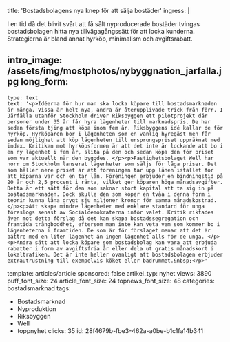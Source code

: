 title: 'Bostadsbolagens nya knep för att sälja bostäder'
ingress: |
  <p>I en tid då det blivit svårt att få sålt nyproducerade bostäder tvingas bostadsbolagen hitta nya tillvägagångssätt för att locka kunderna. Strategierna är bland annat hyrköp, minimalism och avgiftsrabatt.
  </p>
  
intro_image: /assets/img/mostphotos/nybyggnation_jarfalla.jpg
long_form:
  -
    type: text
    text: '<p>Idéerna för hur man ska locka köpare till bostadsmarknaden är många. Vissa är helt nya, andra är återupplivade trick från förr. I Järfälla utanför Stockholm driver Riksbyggen ett pilotprojekt där personer under 35 år får hyra lägenheter till marknadspris. De har sedan första tjing att köpa inom fem år. Riksbyggens idé kallar de för  hyrköp. Hyrköparen bor i lägenheten som en vanlig hyregäst men får sedan möjlighet att köp lägenheten till ursprungspriset uppräknat med index. Kritiken mot hyrköpsformen är att det inte är lockande att bo i en ny lägenhet i fem år, slita på den och sedan köpa den för priset som var aktuellt när den byggdes. </p><p>Fastighetsbolaget Well har norr om Stockholm lanserat lägenheter som säljs för låga priser. Det som håller nere priset är att föreningen tar upp lånen istället för att köparna var och en tar lån. Föreningen erbjuder en bindningstid på 20 år och 2,5 procent i ränta, vilket ger köparen höga månadsavgifter. Detta är ett sätt för den som saknar stort kapital att ta sig in på bostadsmarknaden. Dock skulle den som köper en tvåa i denna form i teorin kunna låna drygt sju miljoner kronor för samma månadskostnad. </p><p>Att skapa mindre lägenheter med enklare standard för unga föreslogs senast av Socialdemokraterna inför valet. Kritik riktades även mot detta förslag då det kan skapa bostadssegregation och framtida trångboddhet, eftersom man inte kan veta vem som kommer bo i lägenheterna i framtiden. De som är för förslaget menar att det är bättre med en liten lägenhet än ingen lägenhet alls för de unga. </p><p>Andra sätt att locka köpare som bostadsbolag kan vara att erbjuda rabatter i form av avgiftsfria år eller dela ut gratis månadskort i lokaltrafiken. Det är inte heller ovanligt att bostadsbolagen erbjuder extrautrustning till exempelvis köket eller badrummet.&nbsp;</p>'
template: articles/article
sponsored: false
artikel_typ: nyhet
views: 3890
puff_font_size: 24
article_font_size: 24
topnews_font_size: 48
categories: bostadsmarknad
tags:
  - Bostadsmarknad
  - Nyproduktion
  - Riksbyggen
  - Well
  - toppnyhet
clicks: 35
id: 28f4679b-fbe3-462a-a0be-b1c1fa14b341
